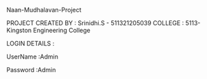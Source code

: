 Naan-Mudhalavan-Project

PROJECT CREATED BY : Srinidhi.S - 511321205039
COLLEGE            : 5113-Kingston Engineering College 


LOGIN DETAILS :


UserName :Admin


Password :Admin

